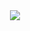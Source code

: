 
<div class='container' align='center'>
<img class="img" src="https://github-readme-stats-smoky-ten-16.vercel.app/api/top-langs/?username=stormcow&layout=donut&hide=jupyter%20notebook&langs_count=6" /></div>
</div>

<!--
**stormcow/stormcow** is a ✨ _special_ ✨ repository because its `README.md` (this file) appears on your GitHub profile.

Here are some ideas to get you started:

- 🔭 I’m currently working on ...
- 🌱 I’m currently learning ...
- 👯 I’m looking to collaborate on ...
- 🤔 I’m looking for help with ...
- 💬 Ask me about ...
- 📫 How to reach me: ...
- 😄 Pronouns: ...
- ⚡ Fun fact: ...
-->
